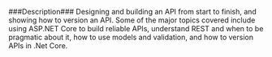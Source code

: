 ###Description###
Designing and building an API from start to finish, and showing how to version an API. 
Some of the major topics covered include using ASP.NET Core to build reliable APIs, understand REST and when to be pragmatic about it, how to use models and validation, and how to version APIs in .Net Core.